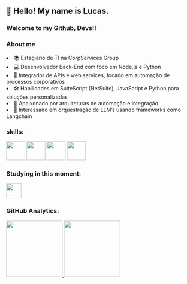 ## 👋 Hello! My name is Lucas.
### Welcome to my Github, Devs!!

### About me

 <li> 📚 Estagiário de TI na CorpServices Group
<li> 💻 Desenvolvedor Back-End com foco em Node.js e Python
<li> 🔄 Integrador de APIs e web services, focado em automação de processos corporativos
<li> 🛠️ Habilidades em SuiteScript (NetSuite), JavaScript e Python para soluções personalizadas
<li> 🚀 Apaixonado por arquiteturas de automação e integração
<li> 🤖 Interessado em orquestração de LLM’s usando frameworks como Langchain


 ### skills:

<img src="https://cdn.jsdelivr.net/gh/devicons/devicon@latest/icons/nodejs/nodejs-original-wordmark.svg" width="50" height="50"/>
<img src="https://cdn.jsdelivr.net/gh/devicons/devicon/icons/mongodb/mongodb-original-wordmark.svg" width="50" height="50" />
<img src="https://cdn.jsdelivr.net/gh/devicons/devicon@latest/icons/python/python-original.svg" width="50" height="50"/>
<img src="https://cdn.jsdelivr.net/gh/devicons/devicon/icons/mongodb/mongodb-original-wordmark.svg" width="50" height="50" />



### Studying in this moment:
<img src="https://cdn.jsdelivr.net/gh/devicons/devicon@latest/icons/java/java-original-wordmark.svg" width="40" height="40" />






### GitHub Analytics:

<div>
<a href="https://github.com/lukas22d">
<img height="150em" src="https://github-readme-stats.vercel.app/api/top-langs/?username=lukas22d&layout=compact&langs_count=7&theme=dracula"/>
<img height="150em" src="https://github-readme-stats.vercel.app/api?username=lukas22d&show_icons=true&theme=dracula&include_all_commits=true&count_private=true"/>
</div>
